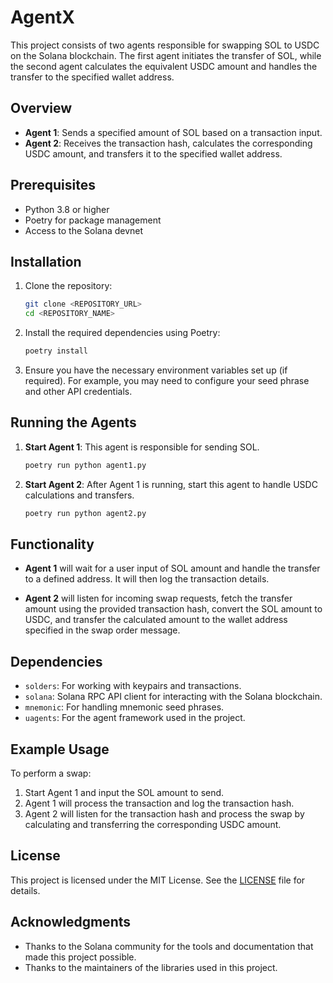 # AgentX

This project consists of two agents responsible for swapping SOL to USDC on the Solana blockchain. The first agent initiates the transfer of SOL, while the second agent calculates the equivalent USDC amount and handles the transfer to the specified wallet address.

## Overview

- **Agent 1**: Sends a specified amount of SOL based on a transaction input.
- **Agent 2**: Receives the transaction hash, calculates the corresponding USDC amount, and transfers it to the specified wallet address.

## Prerequisites

- Python 3.8 or higher
- Poetry for package management
- Access to the Solana devnet

## Installation

1. Clone the repository:

   ```bash
   git clone <REPOSITORY_URL>
   cd <REPOSITORY_NAME>
   ```

2. Install the required dependencies using Poetry:

   ```bash
   poetry install
   ```

3. Ensure you have the necessary environment variables set up (if required). For example, you may need to configure your seed phrase and other API credentials.

## Running the Agents

1. **Start Agent 1**: This agent is responsible for sending SOL.

   ```bash
   poetry run python agent1.py
   ```

2. **Start Agent 2**: After Agent 1 is running, start this agent to handle USDC calculations and transfers.

   ```bash
   poetry run python agent2.py
   ```

## Functionality

- **Agent 1** will wait for a user input of SOL amount and handle the transfer to a defined address. It will then log the transaction details.
  
- **Agent 2** will listen for incoming swap requests, fetch the transfer amount using the provided transaction hash, convert the SOL amount to USDC, and transfer the calculated amount to the wallet address specified in the swap order message.

## Dependencies

- `solders`: For working with keypairs and transactions.
- `solana`: Solana RPC API client for interacting with the Solana blockchain.
- `mnemonic`: For handling mnemonic seed phrases.
- `uagents`: For the agent framework used in the project.

## Example Usage

To perform a swap:

1. Start Agent 1 and input the SOL amount to send.
2. Agent 1 will process the transaction and log the transaction hash.
3. Agent 2 will listen for the transaction hash and process the swap by calculating and transferring the corresponding USDC amount.

## License

This project is licensed under the MIT License. See the [LICENSE](LICENSE) file for details.

## Acknowledgments

- Thanks to the Solana community for the tools and documentation that made this project possible.
- Thanks to the maintainers of the libraries used in this project.
